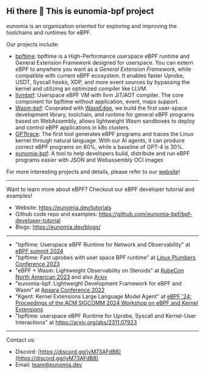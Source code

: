 ## Hi there 👋 This is eunomia-bpf project

eunomia is an organization oriented for exploring and improving the toolchains and runtimes for eBPF.

Our projects include:

- [bpftime](https://github.com/eunomia-bpf/bpftime): bpftime is a High-Performance userspace eBPF runtime and General Extension Framework designed for userspace. You can extern eBPF to anywhere you want as a *General Extension Framework*, while compatible with current eBPF ecosystem. It enables faster Uprobe, USDT, Syscall hooks, XDP, and more event sources by bypassing the kernel and utilizing an optimized compiler like LLVM.
- [llvmbpf](https://github.com/eunomia-bpf/llvmbpf): Userspace eBPF VM with llvm JIT/AOT compiler. The core component for bpftime without application, event, maps support.
- [Wasm-bpf](https://github.com/eunomia-bpf/wasm-bpf): Cooprated with [WaseEdge](https://github.com/WasmEdge/WasmEdge), we build the first user-space development library, toolchain, and runtime for general eBPF programs based on WebAssembly, allows lightweight Wasm sandboxes to deploy and control eBPF applications in k8s clusters.
- [GPTtrace](https://github.com/eunomia-bpf/GPTtrace): The first tool generates eBPF programs and traces the Linux kernel through natural language. With our AI agents, it can produce correct eBPF programs on 80\%, while a baseline of GPT-4 is 30\%.
- [eunomia-bpf](https://github.com/eunomia-bpf/eunomia-bpf): A tool to help developers build, distribute and run eBPF programs easier with JSON and Webassembly OCI images

For more interesting projects and details, please refer to our [website](https://eunomia.dev)!

---

Want to learn more about eBPF? Checkout our eBPF developer tutorial and examples!

- Website: https://eunomia.dev/tutorials
- Github code repo and examples: https://github.com/eunomia-bpf/bpf-developer-tutorial
- Blogs: https://eunomia.dev/blogs/

---

- "bpftime: Userspace eBPF Runtime for Network and Observability" at [eBPF summit 2024](https://ebpf.io/summit-2024-schedule/)
- "bpftime: Fast uprobes with user space BPF runtime" at [Linux Plumbers Conference 2023](https://lpc.events/event/17/abstracts/1741/)
- "eBPF + Wasm: Lightweight Observability on Steroids" at [KubeCon North American 2023](https://sched.co/1R2uf) and also [Arxiv](https://arxiv.org/abs/2408.04856v1)
- "eunomia-bpf: Lightweight Development Framework for eBPF and Wasm" at [Apsara Conference 2022](https://www.alibabacloud.com/blog/eunomia-bpf-the-lightweight-development-framework-for-ebpf-and-webassembly-is-now-available_599688)
- "Kgent: Kernel Extensions Large Language Model Agent" at [eBPF '24: Proceedings of the ACM SIGCOMM 2024 Workshop on eBPF and Kernel Extensions](https://dl.acm.org/doi/10.1145/3672197.3673434)
- "bpftime: userspace eBPF Runtime for Uprobe, Syscall and Kernel-User Interactions" at https://arxiv.org/abs/2311.07923

---

Contact us:

- Discord: [https://discord.gg/jvM73AFdB8](https://discord.gg/jvM73AFdB8)
- Email: team@eunomia.dev
